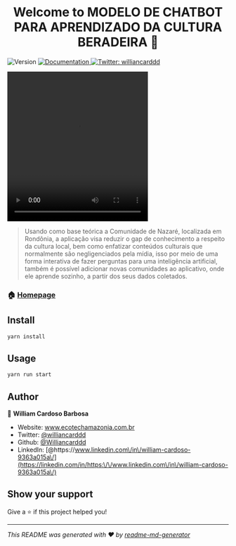 <h1 align="center">Welcome to MODELO DE CHATBOT PARA APRENDIZADO DA CULTURA BERADEIRA 👋</h1>
<p>
  <img alt="Version" src="https://img.shields.io/badge/version-1.0.0-blue.svg?cacheSeconds=2592000" />
  <a href="https://www.even3.com.br/anais/congressoamazonicoead2023/758387-modelo-de-chatbot-para-aprendizado-da-cultura-beradeira/" target="_blank">
    <img alt="Documentation" src="https://img.shields.io/badge/documentation-yes-brightgreen.svg" />
  </a>
  <a href="https://twitter.com/williancarddd" target="_blank">
    <img alt="Twitter: williancarddd" src="https://img.shields.io/twitter/follow/williancarddd.svg?style=social" />
  </a>
</p>

<video width="320" height="340" controls>
  <source src="readme.mp4" type="video/mp4">
</video>

> Usando como base teórica a Comunidade de Nazaré, localizada em Rondônia, a aplicação visa reduzir o gap de conhecimento a respeito da cultura local, bem como enfatizar conteúdos culturais que normalmente são negligenciados pela mídia, isso por meio de uma forma interativa de fazer perguntas para uma inteligência artificial, também é possível adicionar novas comunidades ao aplicativo, onde ele aprende sozinho, a partir dos seus dados coletados.

### 🏠 [Homepage](https://www.even3.com.br/anais/congressoamazonicoead2023/758387-modelo-de-chatbot-para-aprendizado-da-cultura-beradeira/)

## Install

```sh
yarn install
```

## Usage

```sh
yarn run start
```

## Author

👤 **William Cardoso Barbosa**

* Website: www.ecotechamazonia.com.br
* Twitter: [@williancarddd](https://twitter.com/williancarddd)
* Github: [@Williancarddd](https://github.com/Williancarddd)
* LinkedIn: [@https:\/\/www.linkedin.com\/in\/william-cardoso-9363a015a\/](https://linkedin.com/in/https:\/\/www.linkedin.com\/in\/william-cardoso-9363a015a\/)

## Show your support

Give a ⭐️ if this project helped you!

***
_This README was generated with ❤️ by [readme-md-generator](https://github.com/kefranabg/readme-md-generator)_
